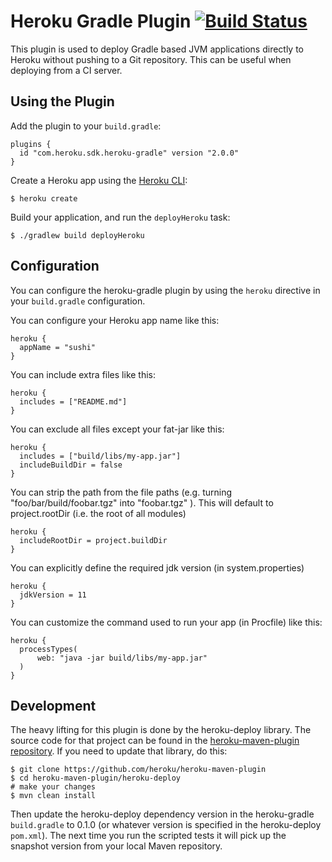 # Heroku Gradle Plugin [![Build Status](https://travis-ci.org/heroku/heroku-gradle.svg?branch=master)](https://travis-ci.org/heroku/heroku-gradle)

This plugin is used to deploy Gradle based JVM applications directly to Heroku without pushing to a Git repository. This can be useful when deploying from a CI server.

## Using the Plugin

Add the plugin to your `build.gradle`:

```
plugins {
  id "com.heroku.sdk.heroku-gradle" version "2.0.0"
}
```

Create a Heroku app using the [Heroku CLI](https://devcenter.heroku.com/articles/heroku-cli):

```
$ heroku create
```

Build your application, and run the `deployHeroku` task:

```
$ ./gradlew build deployHeroku
```

## Configuration

You can configure the heroku-gradle plugin by using the `heroku` directive in
your `build.gradle` configuration.

You can configure your Heroku app name like this:

```
heroku {
  appName = "sushi"
}
```

You can include extra files like this:

```
heroku {
  includes = ["README.md"]
}
```

You can exclude all files except your fat-jar like this:

```
heroku {
  includes = ["build/libs/my-app.jar"]
  includeBuildDir = false
}
```

You can strip the path from the file paths
(e.g. turning "foo/bar/build/foobar.tgz" into "foobar.tgz" ).
This will default to project.rootDir (i.e. the root of all modules)
```
heroku {
  includeRootDir = project.buildDir
}
```

You can explicitly define the required jdk version (in system.properties)

```
heroku {
  jdkVersion = 11
}
```

You can customize the command used to run your app (in Procfile) like this:

```
heroku {
  processTypes(
      web: "java -jar build/libs/my-app.jar"
  )
}
```

## Development

The heavy lifting for this plugin is done by the heroku-deploy library. The source code for that project can be found in the [heroku-maven-plugin repository](https://github.com/heroku/heroku-maven-plugin/tree/master/heroku-deploy). If you need to update that library, do this:

```
$ git clone https://github.com/heroku/heroku-maven-plugin
$ cd heroku-maven-plugin/heroku-deploy
# make your changes
$ mvn clean install
```

Then update the heroku-deploy dependency version in the heroku-gradle `build.gradle` to 0.1.0 (or whatever version is specified in the heroku-deploy `pom.xml`). The next time you run the scripted tests it will pick up the snapshot version from your local Maven repository.
